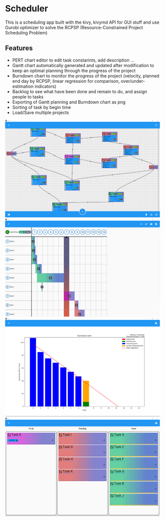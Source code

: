 # Scheduler

This is a scheduling app built with the kivy, kivymd API for GUI stuff and use Gurobi optimizer to solve the RCPSP (Resource-Constrained Project Scheduling Problem)

## Features
- PERT chart editor to edit task constarints, add description ...
- Gantt chart automatically generated and updated after modification to keep an optimal planning through the progress of the project
- Burndown chart to monitor the progress of the project (velocity, planned end day by RCPSP, linear regression for comparison, over/under-estimation indicators)
- Backlog to see what have been done and remain to do, and assign people to tasks 
- Exporting of Gantt planning and Burndown chart as png
- Sorting of task by begin time
- Load/Save multiple projects 

![Alt text](images/pert_editor.png?raw=true "PERT chart screen")
![Alt text](images/gantt_chart.png?raw=true "Gantt chart screen")
![Alt text](images/burndown_chart.png?raw=true "Burndown chart screen")
![Alt text](images/backlog.png?raw=true "Backlog screen")

